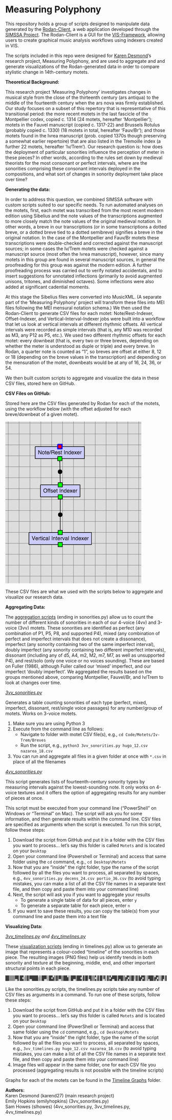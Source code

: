 # Measuring Polyphony

This repository holds a group of scripts designed to manipulate data generated by the [Rodan-Client](https://rodan.simssa.ca/client/), a web application developed through the [SIMSSA Project](simssa.ca). The Rodan-Client is a GUI for the [VIS-Framework](https://vis-framework.readthedocs.io/en/vis-framework-2.0.0/), allowing users to create graphical music analysis workflows using indexers created in VIS. 

The scripts included in this repo were designed for [Karen Desmond](http://www.arsmusicae.org/wordpress/)’s research project, Measuring Polyphony, and are used to aggregate and and generate visualizations of the Rodan-generated data in order to compare stylistic change in 14th-century motets.

**Theoretical Background:**

This research project ‘Measuring Polyphony’ investigates changes in musical style from the close of the thirteenth century (ars antiqua) to the middle of the fourteenth century when the ars nova was firmly established. Our study focuses on a subset of this repertory that is representative of this transitional period: the more recent motets in the last fascicle of the Montpellier codex, copied c. 1314 (24 motets, hereafter ‘Montpellier’); motets in the Fauvel manuscript (copied c. 1317-22) and Brussels Rotulus (probably copied c. 1330) (18 motets in total, hereafter ‘Fauv/Br’); and those motets found in the Ivrea manuscript (prob. copied 1370s though preserving a somewhat earlier repertoire) that are also listed in the Tremoille index (a further 22 motets, hereafter ‘Iv/Trem’). Our research question is: how does the deployment of particular sonorities influence the perception of meter in these pieces? In other words, according to the rules set down by medieval theorists for the most consonant or perfect intervals, where are the sonorities comprising these consonant intervals deployed in the compositions, and what sort of changes in sonority deployment take place over time?

**Generating the data:**

In order to address this question, we combined SIMSSA software with custom scripts suited to our specific needs. To run automated analyses on the motets, first, each motet was transcribed from the most recent modern edition using Sibelius and the note values of the transcriptions augmented to more closely match the note values of the original medieval notation. In other words, a breve in our transcriptions (or in some transcriptions a dotted breve, or a dotted breve tied to a dotted semibreve) signifies a breve in the original notation. In the case of the Montpellier and Fauv/Br motets these transcriptions were double-checked and corrected against the manuscript sources; in some cases the Iv/Trem motets were checked against a manuscript source (most often the Ivrea manuscript), however, since many motets in this group are found in several manuscript sources, in general the proofreading for this group was against the modern edition. A further proofreading process was carried out to verify notated accidentals, and to insert suggestions for unnotated inflections (primarily to avoid augmented unisons, tritones, and diminished octaves). Some inflections were also added at significant cadential moments.

At this stage the Sibelius files were converted into MusicXML. (A separate part of the ‘Measuring Polyphony’ project will transform these files into MEI files following the MEI mensural notation schema.) We then used the Rodan-Client to generate CSV files for each motet: Note/Rest-Indexer, Offset-Indexer, and Vertical-Interval-Indexer jobs were built into a workflow that let us look at vertical intervals at different rhythmic offsets. All vertical intervals were recorded as simple intervals (that is, any M10 was recorded as M3, any P12 as P5, etc.). We used two different rhythmic offsets for each motet: every downbeat (that is, every two or three breves, depending on whether the meter is understood as duple or triple) and every breve. In Rodan, a quarter note is counted as “1”, so breves are offset at either 8, 12 or 18 (depending on the breve values in the transcription) and depending on the mensuration of the motet, downbeats would be at any of 16, 24, 36, or 54.

We then built custom scripts to aggregate and visualize the data in these CSV files, stored here on GitHub.

**CSV Files on GitHub:**

Stored here are the CSV files generated by Rodan for each of the motets, using the workflow below (with the offset adjusted for each breve/downbeat of a given motet).

![Rodan Workflow](https://github.com/ELVIS-Project/Measuring-Polyphony/blob/master/Screen%20Shot%202016-05-20%20at%203.56.58%20PM.png)

These CSV files are what we used with the scripts below to aggregate and visualize our research data.

**Aggregating Data:**

The [aggregation scripts](https://github.com/ELVIS-Project/Measuring-Polyphony/tree/master/Scripts) (ending in sonorities.py) allow us to count the number of different kinds of sonorities in each of our 4-voice (4vv) and 3-voice (3vv) motets. These sonorities are identified as perfect (any combination of P1, P5, P8, and supported P4), mixed (any combination of perfect and imperfect intervals that does not create a dissonance), imperfect (any sonority containing two of the same imperfect interval), doubly imperfect (any sonority containing two different imperfect intervals), dissonant (including any of d5, A4, m2, M2, m7, M7, as well as unsupported P4), and rest/solo (only one voice or no voices sounding). These are based on Fuller (1986), although Fuller called our ‘mixed’ imperfect, and our imperfect ‘doubly imperfect’. We aggregated the results based on the groups mentioned above, comparing Montpellier, Fauvel/Br, and Iv/Trem to look at changes over time.

[*3vv_sonorities.py*](https://github.com/ELVIS-Project/Measuring-Polyphony/blob/master/Scripts/3vv_sonorities.py)

Generates a table counting sonorities of each type (perfect, mixed, imperfect, dissonant, rest/single voice passages) for any number/group of motets. Works on 3-voice motets.

1. Make sure you are using Python 3
2. Execute from the command line as follows:
    * Navigate to folder with motet CSV file(s), e.g., `cd Code/Motets/Iv-Trem/Breves`
    * Run the script, e.g., `python3 3vv_sonorities.py hugo_12.csv nazarea_18.csv`
3. You can run and aggregate all files in a given folder at once with `*.csv` in place of all the filenames

[*4vv_sonorities.py*](https://github.com/ELVIS-Project/Measuring-Polyphony/blob/master/Scripts/4vv_sonorities.py)

This script generates lists of fourteenth-century sonority types by measuring intervals against the lowest-sounding note. It only works on 4-voice textures and it offers the option of aggregating results for any number of pieces at once.

This script must be executed from your command line (“PowerShell” on Windows or “Terminal” on Mac). The script will ask you for some information, and then generate results within the command line. CSV files are specified as arguments when the script is executed. To run this script, follow these steps:

1. Download the script from GitHub and put it in a folder with the CSV files you want to process... let’s say this folder is called `Motets` and is located on your `Desktop`
2. Open your command line (Powershell or Terminal) and access that same folder using the `cd` command, e.g., `cd Desktop\Motets`
3. Now that you are “inside” the right folder, type the name of the script followed by all the files you want to process, all separated by spaces, e.g., `4vv_sonorities.py decens_24.csv portio_36.csv` (to avoid typing mistakes, you can make a list of all the CSV file names in a separate text file, and then copy and paste them into your command line)
4. Next, the script will ask you if you want to aggregate your results
    * To generate a single table of data for all pieces, enter `y`
    * To generate a separate table for each piece, enter `n`
5. If you want to save these results, you can copy the table(s) from your command line and paste them into a text file


**Visualizing Data:**

*[3vv_timelines.py](https://github.com/ELVIS-Project/Measuring-Polyphony/blob/master/Scripts/3vv_timelines.py) and [4vv_timelines.py](https://github.com/ELVIS-Project/Measuring-Polyphony/blob/master/Scripts/4vv_timelines.py)*

These [visualization scripts](https://github.com/ELVIS-Project/Measuring-Polyphony/tree/master/Scripts) (ending in timelines.py) allow us to generate an image that represents a colour-coded “timeline” of the sonorities in each piece. The resulting images (PNG files) help us identify trends in both sonority and texture at the beginning, middle, end, and other important structural points in each piece.

![Bona](https://raw.githubusercontent.com/ELVIS-Project/Measuring-Polyphony/master/Timeline-Graphs/3vv/Iv-Trem/Iv-Trem-Breve/bona_12.png)

Like the sonorities.py scripts, the timelines.py scripts take any number of CSV files as arguments in a command. To run one of these scripts, follow these steps:

1. Download the script from GitHub and put it in a folder with the CSV files you want to process... let’s say this folder is called `Motets` and is located on your `Desktop`
2. Open your command line (PowerShell or Terminal) and access that same folder using the `cd` command, e.g., `cd Desktop\Motets`
3. Now that you are “inside” the right folder, type the name of the script followed by all the files you want to process, all separated by spaces, e.g., `3vv_timelines.py hugo_12.csv nazarea_18.csv` (to avoid typing mistakes, you can make a list of all the CSV file names in a separate text file, and then copy and paste them into your command line)
4. Image files will appear in the same folder, one for each CSV file you processed (aggregating results is not possible with the timeline scripts)

Graphs for each of the motets can be found in the [Timeline Graphs](https://github.com/ELVIS-Project/Measuring-Polyphony/tree/master/Timeline-Graphs) folder.

**Authors:** <br>
Karen Desmond (karend27) (main research project) <br>
Emily Hopkins (emilyhopkins) (3vv_sonorities.py) <br>
Sam Howes (slhowes) (4vv_sonorities.py, 3vv_timelines.py, 4vv_timelines.py)
